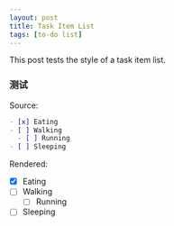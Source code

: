 ```yaml
---
layout: post
title: Task Item List
tags: [to-do list]
---
```


This post tests the style of a task item list.

### 测试

Source:

```markdown
- [x] Eating
- [ ] Walking
  - [ ] Running
- [ ] Sleeping
```

Rendered:

- [x] Eating
- [ ] Walking
  - [ ] Running
- [ ] Sleeping

